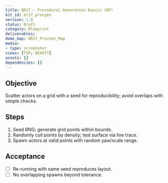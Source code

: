 ```yaml
---
title: BR17 — Procedural Generation Basics (BP)
kit_id: br17_procgen
version: 1.0
status: Draft
category: Blueprint
deliverables:
demo_map: BR17_ProcGen_Map
media:
- type: screenshot
views: [TOP, BEAUTY]
assets: []
dependencies: []
---
```



## Objective
Scatter actors on a grid with a seed for reproducibility; avoid overlaps with simple checks.


## Steps
1) Seed RNG; generate grid points within bounds.
2) Randomly cull points by density; test surface via line trace.
3) Spawn actors at valid points with random yaw/scale range.


## Acceptance
- [ ] Re-running with same seed reproduces layout.
- [ ] No overlapping spawns beyond tolerance.